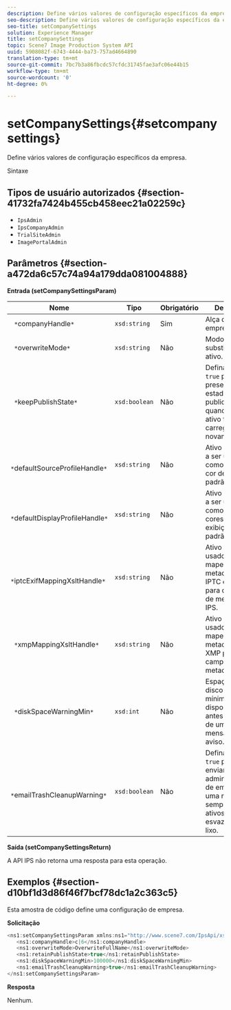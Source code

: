 ```yaml
---
description: Define vários valores de configuração específicos da empresa.
seo-description: Define vários valores de configuração específicos da empresa.
seo-title: setCompanySettings
solution: Experience Manager
title: setCompanySettings
topic: Scene7 Image Production System API
uuid: 5908082f-6743-4444-ba73-757ad4664890
translation-type: tm+mt
source-git-commit: 7bc7b3a86fbcdc57cfdc31745fae3afc06e44b15
workflow-type: tm+mt
source-wordcount: '0'
ht-degree: 0%

---
```



# setCompanySettings{#setcompanysettings}

Define vários valores de configuração específicos da empresa.

Sintaxe

## Tipos de usuário autorizados {#section-41732fa7424b455cb458eec21a02259c}

* `IpsAdmin`
* `IpsCompanyAdmin`
* `TrialSiteAdmin`
* `ImagePortalAdmin`

## Parâmetros {#section-a472da6c57c74a94a179dda081004888}

**Entrada (setCompanySettingsParam)**

| Nome | Tipo | Obrigatório | Descrição |
|---|---|---|---|
| ` *`companyHandle`*` | `xsd:string` | Sim | Alça da empresa. |
| ` *`overwriteMode`*` | `xsd:string` | Não | Modo de substituição de ativo. |
| ` *`keepPublishState`*` | `xsd:boolean` | Não | Defina como `true` para preservar o estado de publicação quando um ativo for carregado novamente. |
| ` *`defaultSourceProfileHandle`*` | `xsd:string` | Não | Ativo IccProfile a ser usado como perfil de cor de origem padrão. |
| ` *`defaultDisplayProfileHandle`*` | `xsd:string` | Não | Ativo IccProfile a ser usado como perfil de cores de exibição padrão. |
| ` *`iptcExifMappingXsltHandle`*` | `xsd:string` | Não | Ativo XSL usado para mapear metadados IPTC e EXIF para campos de metadados IPS. |
| ` *`xmpMappingXsltHandle`*` | `xsd:string` | Não | Ativo XSL usado para mapear metadados XMP para campos de metadados IPS. |
| ` *`diskSpaceWarningMin`*` | `xsd:int` | Não | Espaço em disco livre mínimo (em KB) disponível antes do envio de uma mensagem de aviso. |
| ` *`emailTrashCleanupWarning`*` | `xsd:boolean` | Não | Defina como `true` para enviar aos administradores de empresas uma notificação sempre que os ativos forem esvaziados do lixo. |

**Saída (setCompanySettingsReturn)**

A API IPS não retorna uma resposta para esta operação.

## Exemplos {#section-d10bf1d3d86f46f7bcf78dc1a2c363c5}

Esta amostra de código define uma configuração de empresa.

**Solicitação**

```java
<ns1:setCompanySettingsParam xmlns:ns1="http://www.scene7.com/IpsApi/xsd/2008-01-15">
   <ns1:companyHandle>c|6</ns1:companyHandle>
   <ns1:overwriteMode>OverwriteFullName</ns1:overwriteMode>
   <ns1:retainPublishState>true</ns1:retainPublishState>
   <ns1:diskSpaceWarningMin>100000</ns1:diskSpaceWarningMin>
   <ns1:emailTrashCleanupWarning>true</ns1:emailTrashCleanupWarning>
</ns1:setCompanySettingsParam>
```

**Resposta**

Nenhum.
